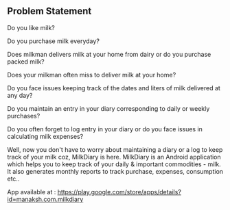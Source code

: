 ## Problem Statement
Do you like milk?

Do you purchase milk everyday?

Does milkman delivers milk at your home from dairy or do you purchase packed milk? 

Does your milkman often miss to deliver milk at your home?

Do you face issues keeping track of the dates and liters of milk delivered at any day?

Do you maintain an entry in your diary corresponding to daily or weekly purchases?

Do you often forget to log entry in your diary or do you face issues in calculating milk expenses?

Well, now you don't have to worry about maintaining a diary or a log to keep track of your milk coz, MilkDiary is here. 
MilkDiary is an Android application which helps you to keep track of your daily & important commodities - milk. It also generates monthly reports to track purchase, expenses, consumption etc..

App available at : https://play.google.com/store/apps/details?id=manaksh.com.milkdiary
